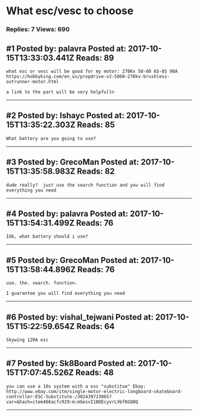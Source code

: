 # What esc/vesc to choose

### Replies: 7 Views: 690

## \#1 Posted by: palavra Posted at: 2017-10-15T13:33:03.441Z Reads: 89

```
what esc or vesc will be good for my motor: 270Kv 50-60 6S-8S 90A
https://hobbyking.com/en_us/propdrive-v2-5060-270kv-brushless-outrunner-motor.html

a link to the part will be very helpfull☺
```

---
## \#2 Posted by: Ishayc Posted at: 2017-10-15T13:35:22.303Z Reads: 85

```
What battery are you going to use?
```

---
## \#3 Posted by: GrecoMan Posted at: 2017-10-15T13:35:58.983Z Reads: 82

```
dude really?  just use the search function and you will find everything you need
```

---
## \#4 Posted by: palavra Posted at: 2017-10-15T13:54:31.499Z Reads: 76

```
Idk, what battery should i use?
```

---
## \#5 Posted by: GrecoMan Posted at: 2017-10-15T13:58:44.896Z Reads: 76

```
use. the. search. function.

I guarantee you will find everything you need
```

---
## \#6 Posted by: vishal_tejwani Posted at: 2017-10-15T15:22:59.654Z Reads: 64

```
Skywing 120A esc
```

---
## \#7 Posted by: Sk8Board Posted at: 2017-10-15T17:07:45.526Z Reads: 48

```
you can use a 10s system with a esc "substitue" Ebay: http://www.ebay.com/itm/single-motor-electric-longboard-skateboard-controller-ESC-Substitute-/302439713065?var=&hash=item466acfc929:m:mGesvI1BOEcyvrLVbfKGQ8Q
```

---
